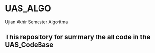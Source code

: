 # UAS_ALGO
Ujian Akhir Semester Algoritma


## This repository for  summary the all code in the UAS_CodeBase